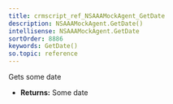```yaml
---
title: crmscript_ref_NSAAAMockAgent_GetDate
description: NSAAAMockAgent.GetDate()
intellisense: NSAAAMockAgent.GetDate
sortOrder: 8886
keywords: GetDate()
so.topic: reference
---
```



Gets some date



* **Returns:** Some date


